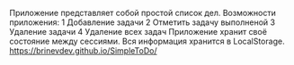 Приложение представляет собой простой список дел.
Возможности приложения: 
1 Добавление задачи
2 Отметить задачу выполненой 
3 Удаление задачи 
4 Удаление всех задач
Приложение хранит своё состояние между сессиями. Вся информация хранится в LocalStorage.
https://brinevdev.github.io/SimpleToDo/
